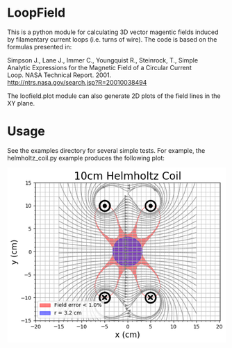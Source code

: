 LoopField
=========
This is a python module for calculating 3D vector magentic fields induced by filamentary current loops (i.e. turns of wire). The code is based on the formulas presented in:

Simpson J., Lane J., Immer C., Youngquist R., Steinrock, T., Simple  
Analytic Expressions for the Magnetic Field of a Circular Current  
Loop. NASA Technical Report. 2001.  
http://ntrs.nasa.gov/search.jsp?R=20010038494

The loofield.plot module can also generate 2D plots of the field lines in the XY plane.

Usage
=====
See the examples directory for several simple tests.  For example, the helmholtz_coil.py example produces the following plot:
 
![helmholtz coil plot](/docs/images/helmholtz_coil.png)
